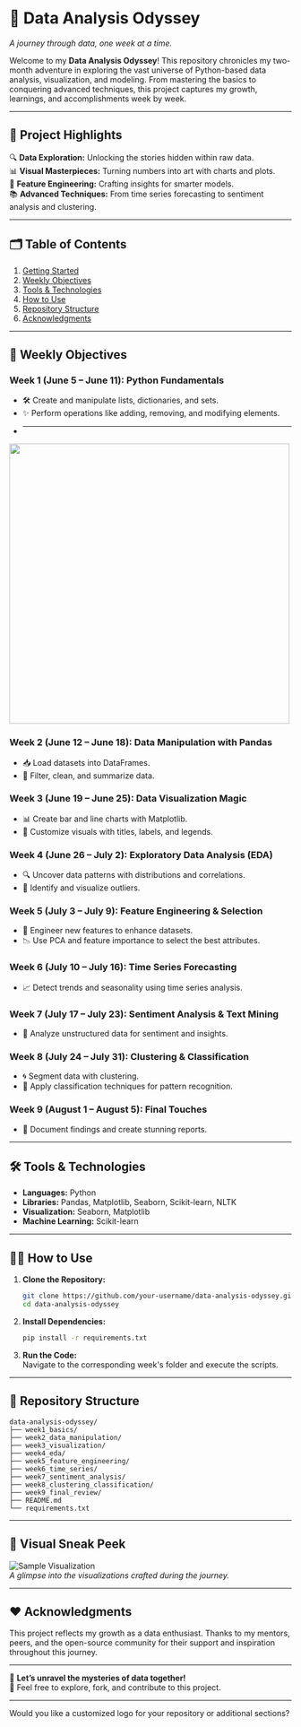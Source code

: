 # 🚀 **Data Analysis Odyssey**  
_A journey through data, one week at a time._  

Welcome to my **Data Analysis Odyssey**! This repository chronicles my two-month adventure in exploring the vast universe of Python-based data analysis, visualization, and modeling. From mastering the basics to conquering advanced techniques, this project captures my growth, learnings, and accomplishments week by week.  

---

## 🌟 **Project Highlights**  

🔍 **Data Exploration:** Unlocking the stories hidden within raw data.  
📊 **Visual Masterpieces:** Turning numbers into art with charts and plots.  
🧠 **Feature Engineering:** Crafting insights for smarter models.  
📚 **Advanced Techniques:** From time series forecasting to sentiment analysis and clustering.  

---

## 🗂️ **Table of Contents**  
1. [Getting Started](#getting-started)  
2. [Weekly Objectives](#weekly-objectives)  
3. [Tools & Technologies](#tools--technologies)  
4. [How to Use](#how-to-use)  
5. [Repository Structure](#repository-structure)  
6. [Acknowledgments](#acknowledgments)  

---

## 🎯 **Weekly Objectives**  

### **Week 1 (June 5 – June 11): Python Fundamentals**  
- 🛠️ Create and manipulate lists, dictionaries, and sets.  
- ✨ Perform operations like adding, removing, and modifying elements.
- <hr>
<img src="task1.png"  height="500">
<br>

### **Week 2 (June 12 – June 18): Data Manipulation with Pandas**  
- 📥 Load datasets into DataFrames.  
- 🔎 Filter, clean, and summarize data.  

### **Week 3 (June 19 – June 25): Data Visualization Magic**  
- 📊 Create bar and line charts with Matplotlib.  
- 🎨 Customize visuals with titles, labels, and legends.  

### **Week 4 (June 26 – July 2): Exploratory Data Analysis (EDA)**  
- 🔍 Uncover data patterns with distributions and correlations.  
- 🚨 Identify and visualize outliers.  

### **Week 5 (July 3 – July 9): Feature Engineering & Selection**  
- 🧩 Engineer new features to enhance datasets.  
- 📉 Use PCA and feature importance to select the best attributes.  

### **Week 6 (July 10 – July 16): Time Series Forecasting**  
- 📈 Detect trends and seasonality using time series analysis.  

### **Week 7 (July 17 – July 23): Sentiment Analysis & Text Mining**  
- 💬 Analyze unstructured data for sentiment and insights.  

### **Week 8 (July 24 – July 31): Clustering & Classification**  
- 🌀 Segment data with clustering.  
- 🧠 Apply classification techniques for pattern recognition.  

### **Week 9 (August 1 – August 5): Final Touches**  
- 📝 Document findings and create stunning reports.  

---

## 🛠️ **Tools & Technologies**  
- **Languages:** Python  
- **Libraries:** Pandas, Matplotlib, Seaborn, Scikit-learn, NLTK  
- **Visualization:** Seaborn, Matplotlib  
- **Machine Learning:** Scikit-learn  

---

## 🧑‍💻 **How to Use**  

1. **Clone the Repository:**  
   ```bash  
   git clone https://github.com/your-username/data-analysis-odyssey.git  
   cd data-analysis-odyssey  
   ```  

2. **Install Dependencies:**  
   ```bash  
   pip install -r requirements.txt  
   ```  

3. **Run the Code:**  
   Navigate to the corresponding week's folder and execute the scripts.  

---

## 📂 **Repository Structure**  

```plaintext  
data-analysis-odyssey/  
├── week1_basics/  
├── week2_data_manipulation/  
├── week3_visualization/  
├── week4_eda/  
├── week5_feature_engineering/  
├── week6_time_series/  
├── week7_sentiment_analysis/  
├── week8_clustering_classification/  
├── week9_final_review/  
├── README.md  
└── requirements.txt  
```  

---

## 🌈 **Visual Sneak Peek**  
![Sample Visualization](https://via.placeholder.com/800x400.png?text=Your+Visualizations+Here)  
_A glimpse into the visualizations crafted during the journey._  

---

## ❤️ **Acknowledgments**  
This project reflects my growth as a data enthusiast. Thanks to my mentors, peers, and the open-source community for their support and inspiration throughout this journey.  

---

🌟 **Let’s unravel the mysteries of data together!**  
👾 Feel free to explore, fork, and contribute to this project.  

--- 

Would you like a customized logo for your repository or additional sections?
